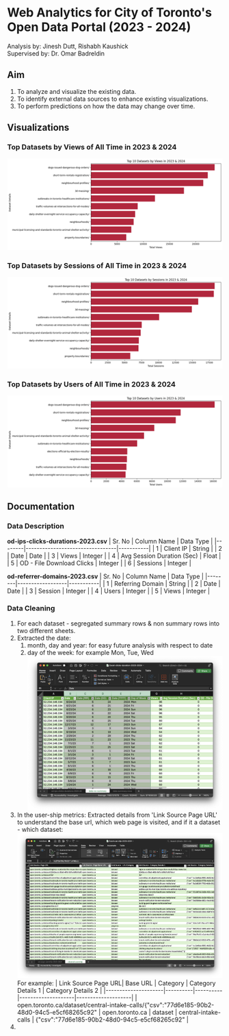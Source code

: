 # Web Analytics for City of Toronto's Open Data Portal (2023 - 2024)
Analysis by: Jinesh Dutt, Rishabh Kaushick
<br>Supervised by: Dr. Omar Badreldin

## Aim
1. To analyze and visualize the existing data.
2. To identify external data sources to enhance existing visualizations.
3. To perform predictions on how the data may change over time.

## Visualizations
### Top Datasets by Views of All Time in 2023 & 2024
![Bar plot containing the dataset with the highest views](./screenshots/Top_10_Dataset_Views.png)
### Top Datasets by Sessions of All Time in 2023 & 2024
![Bar plot containing the dataset with the highest sessions](./screenshots/Top_10_Dataset_Sessions.png)
### Top Datasets by Users of All Time in 2023 & 2024
![Bar plot containing the dataset with the highest users](./screenshots/Top_10_Dataset_Users.png)

## Documentation
### Data Description
**od-ips-clicks-durations-2023.csv**
| Sr. No | Column Name                     | Data Type |
|--------|---------------------------------|-----------|
| 1      | Client IP                       | String    |
| 2      | Date                            | Date      |
| 3      | Views                           | Integer   |
| 4      | Avg Session Duration (Sec)      | Float     |
| 5      | OD - File Download Clicks       | Integer   |
| 6      | Sessions                        | Integer   |

**od-referrer-domains-2023.csv**
| Sr. No | Column Name      | Data Type |
|--------|------------------|-----------|
| 1      | Referring Domain | String   |
| 2      | Date             | Date      |
| 3      | Session          | Integer   |
| 4      | Users            | Integer   |
| 5      | Views            | Integer   |


### Data Cleaning
1. For each dataset - segregated summary rows & non summary rows into two different sheets.
2. Extracted the date:
   1. month, day and year: for easy future analysis with respect to date
   2. day of the week: for example Mon, Tue, Wed
   ![Date column extracted to month, day and year](./screenshots/data_cleaning_date_columns.png)
3. In the user-ship metrics: Extracted details from 'Link Source Page URL' to understand the base url, which web page is visited, and if it a dataset - which dataset:
![Link Source Page URL data extraction](./screenshots/data_cleaning_usership_url_cleanup.png)
For example:
    | Link Source Page URL| Base URL | Category | Category Details 1 | Category Details 2 |
    |---------------------|----------|----------|--------------------|--------------------|
    | open.toronto.ca/dataset/central-intake-calls/{"csv":"77d6e185-90b2-48d0-94c5-e5cf68265c92" |  open.toronto.ca | dataset | central-intake-calls | {"csv":"77d6e185-90b2-48d0-94c5-e5cf68265c92" |
4. 
